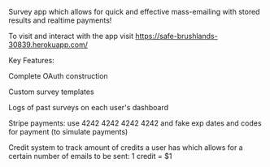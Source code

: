 Survey app which allows for quick and effective mass-emailing with stored results and realtime payments!

To visit and interact with the app visit https://safe-brushlands-30839.herokuapp.com/

Key Features:

Complete OAuth construction 

Custom survey templates

Logs of past surveys on each user's dashboard

Stripe payments: use 4242 4242 4242 4242 and fake exp dates and codes for payment (to simulate payments)

Credit system to track amount of credits a user has which allows for a certain number of emails to be sent: 1 credit = $1


